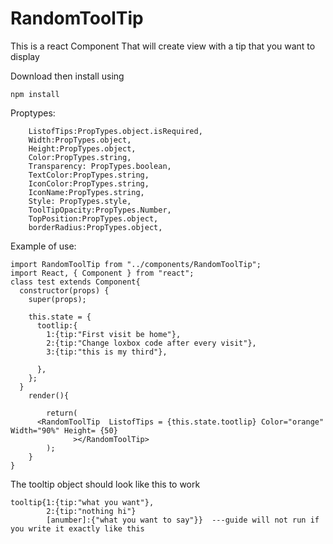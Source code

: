 # RandomToolTip
This is a react Component That will create view with a tip that you want to display

Download then install using
```
npm install
```

Proptypes:
```
    ListofTips:PropTypes.object.isRequired,
    Width:PropTypes.object,
    Height:PropTypes.object,
    Color:PropTypes.string,
    Transparency: PropTypes.boolean,
    TextColor:PropTypes.string,
    IconColor:PropTypes.string,
    IconName:PropTypes.string,
    Style: PropTypes.style,
    ToolTipOpacity:PropTypes.Number,
    TopPosition:PropTypes.object,
    borderRadius:PropTypes.object,
```

Example of use:

```
import RandomToolTip from "../components/RandomToolTip";
import React, { Component } from "react";
class test extends Component{
  constructor(props) {
    super(props);

    this.state = {
      tootlip:{
        1:{tip:"First visit be home"},
        2:{tip:"Change loxbox code after every visit"},
        3:{tip:"this is my third"},

      },
    };
  }
    render(){

        return(
      <RandomToolTip  ListofTips = {this.state.tootlip} Color="orange" Width="90%" Height= {50}
              ></RandomToolTip>
        );
    }
}
```

The tooltip object should look like this to work

```
tooltip{1:{tip:"what you want"},
        2:{tip:"nothing hi"}
        [anumber]:{"what you want to say"}}  ---guide will not run if you write it exactly like this
```
